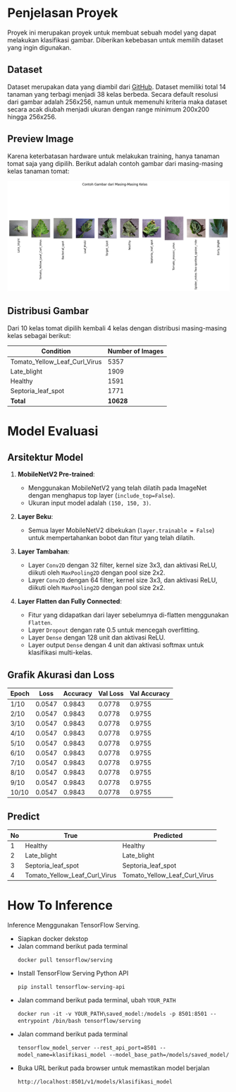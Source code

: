 # Penjelasan Proyek
Proyek ini merupakan proyek untuk membuat sebuah model yang dapat melakukan klasifikasi gambar. Diberikan kebebasan untuk memilih dataset yang ingin digunakan.

## Dataset
Dataset merupakan data yang diambil dari [GitHub](https://github.com/spMohanty/PlantVillage-Dataset/tree/master). Dataset memiliki total 14 tanaman yang terbagi menjadi 38 kelas berbeda. Secara default resolusi dari gambar adalah 256x256, namun untuk memenuhi kriteria maka dataset secara acak diubah menjadi ukuran dengan range minimum 200x200 hingga 256x256.

## Preview Image
Karena keterbatasan hardware untuk melakukan training, hanya tanaman tomat saja yang dipilih. Berikut adalah contoh gambar dari masing-masing kelas tanaman tomat:

<img src="https://raw.githubusercontent.com/AbiyaMakruf/Dicoding-KlasifikasiGambar/main/images/preview_tomat.png" width="700">

## Distribusi Gambar
Dari 10 kelas tomat dipilih kembali 4 kelas dengan distribusi masing-masing kelas sebagai berikut:

| Condition                     | Number of Images |
|-------------------------------|------------------|
| Tomato_Yellow_Leaf_Curl_Virus | 5357             |
| Late_blight                   | 1909             |
| Healthy                       | 1591             |
| Septoria_leaf_spot            | 1771             |
| **Total**                     | **10628**        |


# Model Evaluasi
## Arsitektur Model
1. **MobileNetV2 Pre-trained**:
    - Menggunakan MobileNetV2 yang telah dilatih pada ImageNet dengan menghapus top layer (`include_top=False`).
    - Ukuran input model adalah `(150, 150, 3)`.

2. **Layer Beku**:
    - Semua layer MobileNetV2 dibekukan (`layer.trainable = False`) untuk mempertahankan bobot dan fitur yang telah dilatih.

3. **Layer Tambahan**:
    - Layer `Conv2D` dengan 32 filter, kernel size 3x3, dan aktivasi ReLU, diikuti oleh `MaxPooling2D` dengan pool size 2x2.
    - Layer `Conv2D` dengan 64 filter, kernel size 3x3, dan aktivasi ReLU, diikuti oleh `MaxPooling2D` dengan pool size 2x2.

4. **Layer Flatten dan Fully Connected**:
    - Fitur yang didapatkan dari layer sebelumnya di-flatten menggunakan `Flatten`.
    - Layer `Dropout` dengan rate 0.5 untuk mencegah overfitting.
    - Layer `Dense` dengan 128 unit dan aktivasi ReLU.
    - Layer output `Dense` dengan 4 unit dan aktivasi softmax untuk klasifikasi multi-kelas.

## Grafik Akurasi dan Loss 


| Epoch | Loss   | Accuracy | Val Loss | Val Accuracy |
|-------|--------|----------|----------|--------------|
| 1/10  | 0.0547 | 0.9843   | 0.0778   | 0.9755       |
| 2/10  | 0.0547 | 0.9843   | 0.0778   | 0.9755       |
| 3/10  | 0.0547 | 0.9843   | 0.0778   | 0.9755       |
| 4/10  | 0.0547 | 0.9843   | 0.0778   | 0.9755       |
| 5/10  | 0.0547 | 0.9843   | 0.0778   | 0.9755       |
| 6/10  | 0.0547 | 0.9843   | 0.0778   | 0.9755       |
| 7/10  | 0.0547 | 0.9843   | 0.0778   | 0.9755       |
| 8/10  | 0.0547 | 0.9843   | 0.0778   | 0.9755       |
| 9/10  | 0.0547 | 0.9843   | 0.0778   | 0.9755       |
| 10/10 | 0.0547 | 0.9843   | 0.0778   | 0.9755       |

## Predict
| No | True                           | Predicted                      |
|----|-------------------------------|--------------------------------|
| 1  | Healthy                        | Healthy                        |
| 2  | Late_blight                    | Late_blight                    |
| 3  | Septoria_leaf_spot             | Septoria_leaf_spot             |
| 4  | Tomato_Yellow_Leaf_Curl_Virus  | Tomato_Yellow_Leaf_Curl_Virus  |

# How To Inference
Inference Menggunakan TensorFlow Serving.
- Siapkan docker dekstop
- Jalan command berikut pada terminal
    ```
    docker pull tensorflow/serving
    ```
- Install TensorFlow Serving Python API
    ```
    pip install tensorflow-serving-api
    ```
- Jalan command berikut pada terminal, ubah `YOUR_PATH`
    ```
    docker run -it -v YOUR_PATH\saved_model:/models -p 8501:8501 --entrypoint /bin/bash tensorflow/serving
    ```
- Jalan command berikut pada terminal
    ```
    tensorflow_model_server --rest_api_port=8501 --model_name=klasifikasi_model --model_base_path=/models/saved_model/
    ```
- Buka URL berikut pada browser untuk memastikan model berjalan
    ```
    http://localhost:8501/v1/models/klasifikasi_model
    ```